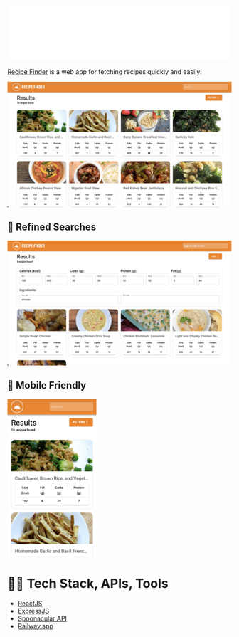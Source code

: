 ![Recipe Finder](images/recipe-finder-high-resolution-logo-color-on-transparent-background.png)

[Recipe Finder](https://recipefinder.up.railway.app) is a web app for fetching recipes quickly and easily!

<img src="images/landing_page.png" alt="demo filtered search" />

## 🔎 Refined Searches

<img src="images/filtered_search.png" alt="demo filtered search" />

## 📱 Mobile Friendly

<img src="images/mobile_landing_page.png" alt="demo mobile landing page" width="200" />

# 🧑‍💻 Tech Stack, APIs, Tools

- [ReactJS](https://reactjs.org/)
- [ExpressJS](https://expressjs.com/)
- [Spoonacular API](https://spoonacular.com/food-api)
- [Railway.app](https://railway.app/)
